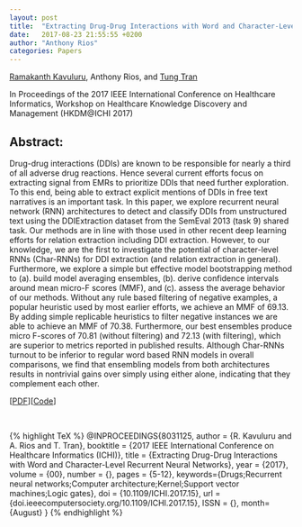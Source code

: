 ```yaml
---
layout: post
title:  "Extracting Drug-Drug Interactions with Word and Character-Level Recurrent Neural Networks"
date:   2017-08-23 21:55:55 +0200
author: "Anthony Rios"
categories: Papers
---
```


<a href="https://scholar.google.com/citations?user=Y2N8_WwAAAAJ&hl=en">Ramakanth Kavuluru</a>, Anthony Rios, and <a href="http://tttran.net">Tung Tran</a>

In Proceedings of the 2017 IEEE International Conference on Healthcare Informatics, Workshop on Healthcare Knowledge Discovery and Management (HKDM@ICHI 2017)

## Abstract:
Drug-drug interactions (DDIs) are known to be responsible for nearly a third of all adverse drug reactions. Hence several current efforts focus on extracting signal from EMRs to prioritize DDIs that need further exploration. To this end, being able to extract explicit mentions of DDIs in free text narratives is an important task. In this paper, we explore recurrent neural network (RNN) architectures to detect and classify DDIs from unstructured text using the DDIExtraction dataset from the SemEval 2013 (task 9) shared task. Our methods are in line with those used in other recent deep learning efforts for relation extraction including DDI extraction. However, to our knowledge, we are the first to investigate the potential of character-level RNNs (Char-RNNs) for DDI extraction (and relation extraction in general). Furthermore, we explore a simple but effective model bootstrapping method to (a). build model averaging ensembles, (b). derive confidence intervals around mean micro-F scores (MMF), and (c). assess the average behavior of our methods. Without any rule based filtering of negative examples, a popular heuristic used by most earlier efforts, we achieve an MMF of 69.13. By adding simple replicable heuristics to filter negative instances we are able to achieve an MMF of 70.38. Furthermore, our best ensembles produce micro F-scores of 70.81 (without filtering) and 72.13 (with filtering), which are superior to metrics reported in published results. Although Char-RNNs turnout to be inferior to regular word based RNN models in overall comparisons, we find that ensembling models from both architectures results in nontrivial gains over simply using either alone, indicating that they complement each other.

[<a href="https://www.ncbi.nlm.nih.gov/pmc/articles/PMC5639883/pdf/nihms907942.pdf">PDF</a>][<a href="https://github.com/AnthonyMRios/relation-extraction-rnn">Code</a>]

<br />

{% highlight TeX %}
@INPROCEEDINGS{8031125,
author = {R. Kavuluru and A. Rios and T. Tran},
booktitle = {2017 IEEE International Conference on Healthcare Informatics (ICHI)},
title = {Extracting Drug-Drug Interactions with Word and Character-Level Recurrent Neural Networks},
year = {2017},
volume = {00},
number = {},
pages = {5-12},
keywords={Drugs;Recurrent neural networks;Computer architecture;Kernel;Support vector machines;Logic gates},
doi = {10.1109/ICHI.2017.15},
url = {doi.ieeecomputersociety.org/10.1109/ICHI.2017.15},
ISSN = {},
month={August}
}
{% endhighlight %}
